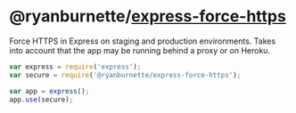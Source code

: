 # @ryanburnette/[express-force-https][1]

Force HTTPS in Express on staging and production environments. Takes into
account that the app may be running behind a proxy or on Heroku.

```javascript
var express = require('express');
var secure = require('@ryanburnette/express-force-https');

var app = express();
app.use(secure);
```

[1]: https://code.ryanburnette.com/ryanburnette/express-force-https
